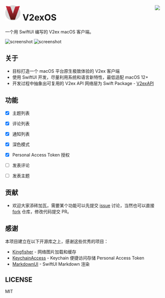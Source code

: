 # <img width="50" src="/V2exOS/Assets.xcassets/AppIcon.appiconset/icon_256.png" /> V2exOS <a href="https://apps.apple.com/cn/app/v2exos/id6443544914?mt=12"><img align="right" src="https://user-images.githubusercontent.com/2088605/192413562-5e123118-bd2c-4710-9b68-872ffe61ae4d.png" height="50"></a>


一个用 SwiftUI 编写的 V2ex macOS 客户端。

![screenshot](https://user-images.githubusercontent.com/2088605/192312063-def16466-052b-457a-9b4c-856b2afb3a42.png#gh-dark-mode-only)
![screenshot](https://user-images.githubusercontent.com/2088605/192312051-9ec1e43d-4aee-46fb-a61f-fd865e35fca4.png##gh-light-mode-only)

## 关于

- 目标打造一个 macOS 平台原生极致体验的 V2ex 客户端
- 使用 SwiftUI 开发，尽量利用系统和语言新特性，最低适配 macOS 12+
- 开发过程中抽象出可复用的 V2ex API 网络层为 Swift Package - [V2exAPI](https://github.com/isaced/V2exAPI) 

## 功能

- [x] 主题列表
- [x] 评论列表
- [x] 通知列表
- [x] 深色模式
- [x] Personal Access Token 授权
- [ ] 发表评论
- [ ] 发表主题


## 贡献

- 欢迎大家添砖加瓦，需要某个功能可以先提交 [issue](https://github.com/isaced/V2exOS/issues) 讨论，当然也可以直接 [fork](https://github.com/isaced/V2exOS/fork) 仓库，修改代码提交 PR。

## 感谢

本项目建立在以下开源库之上，感谢这些优秀的项目：

- [Kingfisher](https://github.com/onevcat/Kingfisher) - 网络图片加载和缓存
- [KeychainAccess](https://github.com/kishikawakatsumi/KeychainAccess) - Keychain 便捷访问存储 Personal Access Token
- [MarkdownUI](https://github.com/gonzalezreal/AttributedText) - SwiftUI Markdown 渲染

## LICENSE

MIT
